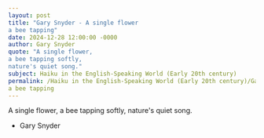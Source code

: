 ```yaml
---
layout: post
title: "Gary Snyder - A single flower
a bee tapping"
date: 2024-12-28 12:00:00 -0000
author: Gary Snyder
quote: "A single flower,
a bee tapping softly,
nature's quiet song."
subject: Haiku in the English-Speaking World (Early 20th century)
permalink: /Haiku in the English-Speaking World (Early 20th century)/Gary Snyder/Gary Snyder - A single flower
a bee tapping
---
```


A single flower,
a bee tapping softly,
nature's quiet song.

- Gary Snyder

